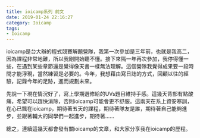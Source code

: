 ```yaml
---
title: ioicamp系列 前文
date: 2019-01-24 22:16:27
category: Ioicamp
tags:
- Ioicamp
---
```

ioicamp是台大辦的程式競賽解題營隊，我第一次參加是三年前，也就是我高二，因為課程非常地難，所以我剛開始聽不懂。接下來隔一年再次參加，我停得懂一些，在遇到某些章節還是覺得像天書一樣無法理解。這個營隊我覺得成果要一段時間才能浮現，當然練習是必要的。今年，我想藉由寫日誌的方式，回顧以往的經驗，記錄今年的足跡，進而規劃未來。

先說一下現在情況好了，寫上學期選修給的UVs題目維持手感。這幾天背部有點酸痛，希望可以趕快消除，否則ioicamp可能會更不舒服。這兩天在系上資安寒訓，在心已飄在ioicamp，期待著五天的課程，期待著隊友是誰，期待著自己能夠進步，並跟著輔大的同學們一起進步，期待著......

總之，連續這幾天都會發有關ioicamp的文章，和大家分享我在ioicamp的歷程。